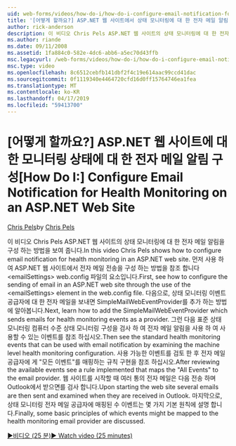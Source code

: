 ```yaml
---
uid: web-forms/videos/how-do-i/how-do-i-configure-email-notification-for-health-monitoring-on-an-aspnet-web-site
title: '[어떻게 할까요?] ASP.NET 웹 사이트에서 상태 모니터링에 대 한 전자 메일 알림 구성 | Microsoft Docs'
author: rick-anderson
description: 이 비디오 Chris Pels ASP.NET 웹 사이트의 상태 모니터링에 대 한 전자 메일 알림을 구성 하는 방법을 보여 줍니다. 먼저 e 전송을 구성 하는 방법을 참조 하는 중...
ms.author: riande
ms.date: 09/11/2008
ms.assetid: 1fa884c0-582e-4dc6-abb6-a5ec70d43ffb
msc.legacyurl: /web-forms/videos/how-do-i/how-do-i-configure-email-notification-for-health-monitoring-on-an-aspnet-web-site
msc.type: video
ms.openlocfilehash: 8c6512cebfb141dbf2f4c19e614aac99ccd41dac
ms.sourcegitcommit: 0f1119340e4464720cfd16d0ff15764746ea1fea
ms.translationtype: MT
ms.contentlocale: ko-KR
ms.lasthandoff: 04/17/2019
ms.locfileid: "59413700"
---
```

# <a name="how-do-i-configure-email-notification-for-health-monitoring-on-an-aspnet-web-site"></a><span data-ttu-id="f9e1a-104">[어떻게 할까요?] ASP.NET 웹 사이트에 대 한 모니터링 상태에 대 한 전자 메일 알림 구성</span><span class="sxs-lookup"><span data-stu-id="f9e1a-104">[How Do I:] Configure Email Notification for Health Monitoring on an ASP.NET Web Site</span></span>

<span data-ttu-id="f9e1a-105">[Chris Pels](https://twitter.com/chrispels)</span><span class="sxs-lookup"><span data-stu-id="f9e1a-105">by [Chris Pels](https://twitter.com/chrispels)</span></span>

<span data-ttu-id="f9e1a-106">이 비디오 Chris Pels ASP.NET 웹 사이트의 상태 모니터링에 대 한 전자 메일 알림을 구성 하는 방법을 보여 줍니다.</span><span class="sxs-lookup"><span data-stu-id="f9e1a-106">In this video Chris Pels shows how to configure email notification for health monitoring in an ASP.NET web site.</span></span> <span data-ttu-id="f9e1a-107">먼저 사용 하 여 ASP.NET 웹 사이트에서 전자 메일 전송을 구성 하는 방법을 참조 합니다 &lt;emailSettings&gt; web.config 파일의 요소입니다.</span><span class="sxs-lookup"><span data-stu-id="f9e1a-107">First, see how to configure the sending of email in an ASP.NET web site through the use of the &lt;emailSettings&gt; element in the web.config file.</span></span> <span data-ttu-id="f9e1a-108">다음으로, 상태 모니터링 이벤트 공급자에 대 한 전자 메일을 보내면 SimpleMailWebEventProvider를 추가 하는 방법에 알아봅니다.</span><span class="sxs-lookup"><span data-stu-id="f9e1a-108">Next, learn how to add the SimpleMailWebEventProvider which sends emails for health monitoring events as a provider.</span></span> <span data-ttu-id="f9e1a-109">그런 다음 표준 상태 모니터링 컴퓨터 수준 상태 모니터링 구성을 검사 하 여 전자 메일 알림을 사용 하 여 사용할 수 있는 이벤트를 참조 하십시오.</span><span class="sxs-lookup"><span data-stu-id="f9e1a-109">Then see the standard health monitoring events that can be used with email notification by examining the machine level health monitoring configuration.</span></span> <span data-ttu-id="f9e1a-110">사용 가능한 이벤트를 검토 한 후 전자 메일 공급자에 게 "모든 이벤트"를 매핑하는 규칙 구현을 참조 하십시오.</span><span class="sxs-lookup"><span data-stu-id="f9e1a-110">After reviewing the available events see a rule implemented that maps the "All Events" to the email provider.</span></span> <span data-ttu-id="f9e1a-111">웹 사이트를 시작할 때 여러 통의 전자 메일은 다음 전송 하며 Outlook에서 받으면를 검사 합니다.</span><span class="sxs-lookup"><span data-stu-id="f9e1a-111">Upon starting the web site several emails are then sent and examined when they are received in Outlook.</span></span> <span data-ttu-id="f9e1a-112">마지막으로, 상태 모니터링 전자 메일 공급자에 매핑된 수 이벤트는 몇 가지 기본 원칙에 설명 합니다.</span><span class="sxs-lookup"><span data-stu-id="f9e1a-112">Finally, some basic principles of which events might be mapped to the health monitoring email provider are discussed.</span></span>

[<span data-ttu-id="f9e1a-113">&#9654;비디오 (25 분)</span><span class="sxs-lookup"><span data-stu-id="f9e1a-113">&#9654; Watch video (25 minutes)</span></span>](https://channel9.msdn.com/Blogs/ASP-NET-Site-Videos/how-do-i-configure-email-notification-for-health-monitoring-on-an-aspnet-web-site)
